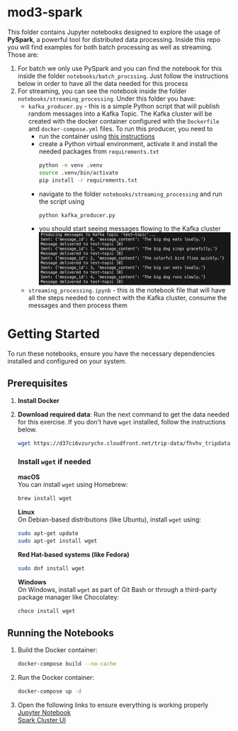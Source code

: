 # mod3-spark

This folder contains Jupyter notebooks designed to explore the usage of **PySpark**, a powerful tool for distributed data processing.
Inside this repo you will find examples for both batch processing as well as streaming. Those are:
1. For batch we only use PySpark and you can find the notebook for this inside the folder `notebooks/batch_procssing`. Just follow the instructions below in order to have all the data needed for this process
2. For streaming, you can see the notebook inside the folder `notebooks/streaming_processing`. Under this folder you have:
    * `kafka_producer.py` - this is a simple Python script that will publish random messages into a Kafka Topic. The Kafka cluster will be created with the docker container configured with the `Dockerfile` and `docker-compose.yml` files. To run this producer, you need to 
        * run the container using [this instructions](#running_the_notebooks)
        * create a Python virtual environment, activate it and install the needed packages from `requirements.txt`
             ```bash 
             python -m venv .venv
             source .venv/bin/activate
             pip install -r requirements.txt
             ```
        * navigate to the folder `notebooks/streaming_processing` and run the script using
            ```bash
            python kafka_producer.py
            ```
        * you should start seeing messages flowing to the Kafka cluster
            ![Kafka Producer Output](./static/kafka_producer.png)
    * `streaming_processing.ipynb` - this is the notebook file that will have all the steps needed to connect with the Kafka cluster, consume the messages and then process them

# Getting Started

To run these notebooks, ensure you have the necessary dependencies installed and configured on your system.

## Prerequisites

1. **Install Docker**

2. **Download required data**:
   Run the next command to get the data needed for this exercise. If you don't have `wget` installed, follow the instructions below.
   ```bash
   wget https://d37ci6vzurychx.cloudfront.net/trip-data/fhvhv_tripdata_2023-01.parquet -P spark_data/
   ```

   ### **Install `wget` if needed**
   **macOS**<br>
   You can install `wget` using Homebrew:
   ```bash
   brew install wget
   ```

   **Linux**<br>
   On Debian-based distributions (like Ubuntu), install `wget` using:
   ```bash
   sudo apt-get update
   sudo apt-get install wget
   ```
   **Red Hat-based systems (like Fedora)**<br>
   ```bash
   sudo dnf install wget
   ```

   **Windows**<br>
   On Windows, install `wget` as part of Git Bash or through a third-party package manager like Chocolatey:
   ```bash
   choco install wget
   ```

## Running the Notebooks

1. Build the Docker container:
   ```bash
   docker-compose build --no-cache
    ```
2. Run the Docker container:
   ```bash
   docker-compose up -d
    ```
3. Open the following links to ensure everything is working properly<br>
[Jupyter Notebook](http://localhost:8888)<br>
[Spark Cluster UI](http://localhost:8080)